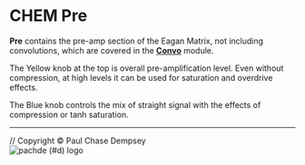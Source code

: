 # CHEM Pre

**Pre** contains the pre-amp section of the Eagan Matrix, not including convolutions, which are covered in the [**Convo**](./convo.md) module.

The Yellow knob at the top is overall pre-amplification level.
Even without compression, at high levels it can be used for saturation and overdrive effects.

The Blue knob controls the mix of straight signal with the effects of compression or tanh saturation.

---

// Copyright © Paul Chase Dempsey\
![pachde (#d) logo](./image/Logo.svg)
